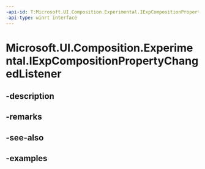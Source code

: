 ```yaml
---
-api-id: T:Microsoft.UI.Composition.Experimental.IExpCompositionPropertyChangedListener
-api-type: winrt interface
---
```


# Microsoft.UI.Composition.Experimental.IExpCompositionPropertyChangedListener

<!--
public interface IExpCompositionPropertyChangedListener
-->


## -description

## -remarks

## -see-also

## -examples


